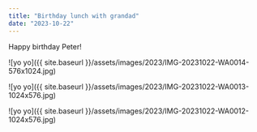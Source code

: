 ```yaml
---
title: "Birthday lunch with grandad"
date: "2023-10-22"
---
```


Happy birthday Peter!

![yo yo]({{ site.baseurl }}/assets/images/2023/IMG-20231022-WA0014-576x1024.jpg)

![yo yo]({{ site.baseurl }}/assets/images/2023/IMG-20231022-WA0013-1024x576.jpg)

![yo yo]({{ site.baseurl }}/assets/images/2023/IMG-20231022-WA0012-1024x576.jpg)
